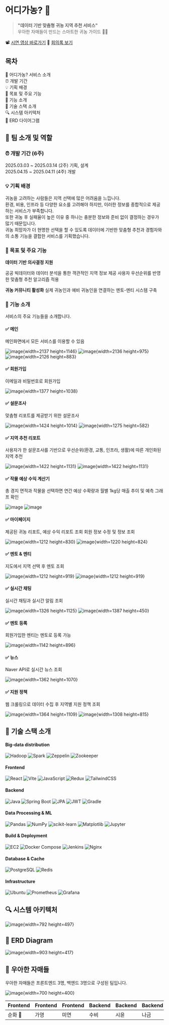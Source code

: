 
# 어디가농? 🌽

> **"데이터 기반 맞춤형 귀농 지역 추천 서비스"**  
우아한 자매들이 만드는 스마트한 귀농 가이드 🚜✨  

📽️ [시연 영상 바로가기](https://drive.google.com/file/d/1nhuQVSqwYE_Bl4Ter0TAZ4RBhGhQi_vt/view) 
📝 [회의록 보기](https://cloud-ice-455.notion.site/1d515a2ee9308155bc00c09a12c43fbe?pvs=4)


## 목차

🌱 어디가농? 서비스 소개
<br>
⏰ 개발 기간
<br>
💡 기획 배경
<br>
🎯 목표 및 주요 기능
<br>
🔧 기능 소개
<br>
📢 기술 스택 소개
<br>
🔍 시스템 아키텍처
<br>
💾 ERD 다이어그램
<br>


## 👥 팀 소개 및 역할

### ⏰ 개발 기간 (6주)
2025.03.03 ~ 2025.03.14 (2주) 기획, 설계
<br>
2025.04.15 ~ 2025.04.11 (4주) 개발

### 💡 기획 배경

귀농을 고려하는 사람들은 지역 선택에 많은 어려움을 느낍니다. <br>환경, 비용, 인프라 등 다양한 요소를 고려해야 하지만, 이러한 정보를 종합적으로 제공하는 서비스가 부족합니다.<br>
또한 귀농 후 실패율이 높은 이유 중 하나는 충분한 정보와 준비 없이 결정하는 경우가 많기 때문입니다. <br>귀농 희망자가 더 현명한 선택을 할 수 있도록 데이터에 기반한 맞춤형 추천과 경험자와의 소통 기능을 결합한 서비스를 기획했습니다.


### 🎯 목표 및 주요 기능

**데이터 기반 의사결정 지원**

공공 빅데이터와 데이터 분석을 통한 객관적인 지역 정보 제공
사용자 우선순위를 반영한 맞춤형 추천 알고리즘 적용


**귀농 커뮤니티 활성화**
실제 귀농인과 예비 귀농인을 연결하는 멘토-멘티 시스템 구축



### 🔧 기능 소개

서비스의 주요 기능들을 소개합니다.

#### ✅ 메인

메인화면에서 모든 서비스를 이용할 수 있음 

![image](/uploads/03a9b270aada745ab15c17af36628163/image.png){width=2137 height=1146}
![image](/uploads/9a41466e94dc97a3bdce77ae49947404/image.png){width=2136 height=975}
![image](/uploads/66f1f6d47409f2439d1ec4a90f4881b9/image.png){width=2126 height=883}

#### ✅ 회원가입

이메일과 비밀번호로 회원가입

![image](/uploads/4c1317059de606343e7b2e02608ab081/image.png){width=1377 height=1038}

#### ✅ 설문조사

맞춤형 리포트를 제공받기 위한 설문조사 

![image](/uploads/c8795bf729c2cc813dd44c6cc5acb176/image.png){width=1424 height=1014}
![image](/uploads/b32bca384034555c15e3002bf895012b/image.png){width=1275 height=582}


#### ✅ 지역 추천 리포트 

사용자가 한 설문조사를 기반으로 우선순위(환경, 교통, 인프라, 생활)에 따른 개인화된 지역 추천

![image](/uploads/8715edbef3b6ea7ff88d39a9ef02b6b2/image.png){width=1422 height=1131}
![image](/uploads/6a311e986ee41ada564f7cbfecdff4f8/image.png){width=1422 height=1131}


#### ✅ 작물 예상 수익 계산기

총 경지 면적과 작물을 선택하면 연간 예상 수확량과 월별 1kg당 매출 추이 및 예측 그래프 확인

![image](/uploads/66741214da58e878296f628e3bd241ed/어디가농_-_영상포폴_시연.mp4_snapshot_01.27__2025.06.04_15.13.19_.jpg)
![image](/uploads/eeff58827064c5328621e247264dea90/어디가농_-_영상포폴_시연.mp4_snapshot_01.31__2025.06.04_15.13.36_.jpg)

#### ✅ 마이페이지 

제공된 귀농 리포트, 예상 수익 리포트 조회 
회원 정보 수정 및 정보 조회 

![image](/uploads/52e7c52a2ae001f935ce4030f04b4b86/image.png){width=1212 height=830}
![image](/uploads/9abb4ac39fd8a2c275ef5cf7bfb33e9b/image.png){width=1220 height=824}

#### ✅ 멘토 & 멘티 

지도에서 지역 선택 후 멘토 조회

![image](/uploads/54a31863bd63794bc833f163d532a482/image.png){width=1212 height=919}
![image](/uploads/007f5ae1f737596cb96da0ad0cc5fe7a/image.png){width=1212 height=919}


#### ✅ 실시간 채팅

실시간 채팅과 실시간 알림 조회 

![image](/uploads/a35f5b02f283d4368a2e1836198da99d/image.png){width=1326 height=1125}
![image](/uploads/1fb6af7ad2f4373a09e587e8053ba9fc/image.png){width=1387 height=450}

#### ✅ 멘토 등록

회원가입한 멘티는 멘토로 등록 가능 

![image](/uploads/018e15a35c26decff0553def661965cd/image.png){width=1142 height=896}

#### ✅ 뉴스

Naver API로 실시간 뉴스 조회 

![image](/uploads/4b133502ec665d5914f1fb001762ccf7/image.png){width=1362 height=1070}


#### ✅ 지원 정책 

웹 크롤링으로 데이터 수집 후 지역별 지원 정책 조회

![image](/uploads/a51f3ec0f03d1a1717baaadad2655cab/image.png){width=1364 height=1109}
![image](/uploads/fb243842c71b8be1fd121edbd8b1ffb4/image.png){width=1308 height=815}


## 📢 기술 스택 소개

#### Big-data distribution
![Hadoop](https://img.shields.io/badge/Hadoop-3.3.6-66CCFF?logo=apachehadoop)
![Spark](https://img.shields.io/badge/Apache%20Spark-3.5.0-E25A1C?logo=apachespark)
![Zeppelin](https://img.shields.io/badge/Zeppelin-0.10.1-2D2D2D?logo=apachezeppelin)
![Zookeeper](https://img.shields.io/badge/Zookeeper-3.7.1-7E3794?logo=apachezookeeper)

#### Frontend
![React](https://img.shields.io/badge/React-18.3.1-61DAFB?logo=react)
![Vite](https://img.shields.io/badge/Vite-6.0.5-646CFF?logo=vite)
![JavaScript](https://img.shields.io/badge/JavaScript-ES6+-F7DF1E?logo=javascript&logoColor=000)
![Redux](https://img.shields.io/badge/Redux-Toolkit-764ABC?logo=redux&logoColor=white)
![TailwindCSS](https://img.shields.io/badge/TailwindCSS-3.3.3-38B2AC?logo=tailwindcss)

#### Backend 
![Java](https://img.shields.io/badge/Java-17-blue?logo=java)
![Spring Boot](https://img.shields.io/badge/Spring%20Boot-3.4.3-brightgreen?logo=springboot)
![JPA](https://img.shields.io/badge/JPA-Hibernate-59666C?logo=hibernate)
![JWT](https://img.shields.io/badge/JWT-Authentication-000000?logo=jsonwebtokens)
![Gradle](https://img.shields.io/badge/Gradle-7.6-02303A?logo=gradle)

#### Data Processing & ML
![Pandas](https://img.shields.io/badge/Pandas-1.5.3-150458?logo=pandas)
![NumPy](https://img.shields.io/badge/NumPy-1.24-013243?logo=numpy)
![scikit-learn](https://img.shields.io/badge/scikit--learn-1.4.1-F7931E?logo=scikitlearn)
![Matplotlib](https://img.shields.io/badge/Matplotlib-3.7.1-11557C?logo=matplotlib)
![Jupyter](https://img.shields.io/badge/Jupyter-Lab-orange?logo=jupyter)

#### Build & Deployment
![EC2](https://img.shields.io/badge/AWS%20EC2-t3.medium-FF9900?logo=amazonaws&logoColor=white)
![Docker Compose](https://img.shields.io/badge/Docker--Compose-2496ED?logo=docker&logoColor=white)
![Jenkins](https://img.shields.io/badge/Jenkins-Automation-D24939?logo=jenkins)
![Nginx](https://img.shields.io/badge/Nginx-1.27.4-009639?logo=nginx)

#### Database & Cache
![PostgreSQL](https://img.shields.io/badge/PostgreSQL-14-336791?logo=postgresql)
![Redis](https://img.shields.io/badge/Redis-7.2-DC382D?logo=redis)

#### Infrastructure
![Ubuntu](https://img.shields.io/badge/Ubuntu-22.04-E95420?logo=ubuntu)
![Prometheus](https://img.shields.io/badge/Prometheus-Metrics-orange?logo=prometheus)
![Grafana](https://img.shields.io/badge/Grafana-Dashboard-F46800?logo=grafana)


## 🔍 시스템 아키텍처
![image](/uploads/f3ea4e35631592b9352daf236f0cc041/image.png){width=792 height=497}


## 💾 ERD Diagram
![image](/uploads/c026cec944b592c293132a059f34db21/image.png){width=903 height=417}


## 👥 우아한 자매들

우아한 자매들은 프론트엔드 3명, 백엔드 3명으로 구성된 팀입니다.

![image](/uploads/aa310f5cbadb5743ac0b922bf1ca6731/image.png){width=700 height=400}


| Frontend | Frontend | Frontend | Backend | Backend | Backend |
|--------------|--------------|--------------|--------------|----------|--------------|
| 순화 👑 | 가영 | 미연 | 수비 | 시윤 | 나금 |

